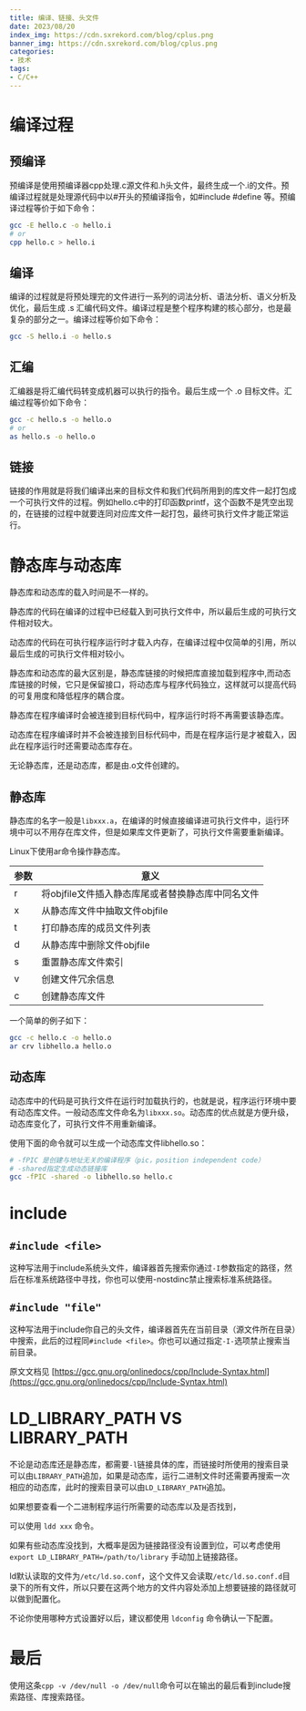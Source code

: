 ```yaml
---
title: 编译、链接、头文件
date: 2023/08/20
index_img: https://cdn.sxrekord.com/blog/cplus.png
banner_img: https://cdn.sxrekord.com/blog/cplus.png
categories: 
- 技术
tags:
- C/C++
---
```


# 编译过程

## **预编译**

预编译是使用预编译器cpp处理.c源文件和.h头文件，最终生成一个.i的文件。预编译过程就是处理源代码中以#开头的预编译指令，如#include  #define 等。预编译过程等价于如下命令：

```bash
gcc -E hello.c -o hello.i  
# or
cpp hello.c > hello.i 
```

## **编译**

编译的过程就是将预处理完的文件进行一系列的词法分析、语法分析、语义分析及优化，最后生成 .s 汇编代码文件。编译过程是整个程序构建的核心部分，也是最复杂的部分之一。编译过程等价如下命令：

```bash
gcc -S hello.i -o hello.s
```

## **汇编**

汇编器是将汇编代码转变成机器可以执行的指令。最后生成一个 .o 目标文件。汇编过程等价如下命令：

```bash
gcc -c hello.s -o hello.o
# or
as hello.s -o hello.o
```

## **链接**

链接的作用就是将我们编译出来的目标文件和我们代码所用到的库文件一起打包成一个可执行文件的过程。例如hello.c中的打印函数printf，这个函数不是凭空出现的，在链接的过程中就要连同对应库文件一起打包，最终可执行文件才能正常运行。

# 静态库与动态库

静态库和动态库的载入时间是不一样的。

静态库的代码在编译的过程中已经载入到可执行文件中，所以最后生成的可执行文件相对较大。

动态库的代码在可执行程序运行时才载入内存，在编译过程中仅简单的引用，所以最后生成的可执行文件相对较小。

静态库和动态库的最大区别是，静态库链接的时候把库直接加载到程序中,而动态库链接的时候，它只是保留接口，将动态库与程序代码独立，这样就可以提高代码的可复用度和降低程序的耦合度。

静态库在程序编译时会被连接到目标代码中，程序运行时将不再需要该静态库。

动态库在程序编译时并不会被连接到目标代码中，而是在程序运行是才被载入，因此在程序运行时还需要动态库存在。

无论静态库，还是动态库，都是由.o文件创建的。

## **静态库**

静态库的名字一般是`libxxx.a`，在编译的时候直接编译进可执行文件中，运行环境中可以不用存在库文件，但是如果库文件更新了，可执行文件需要重新编译。

Linux下使用ar命令操作静态库。

| 参数 | 意义 |
| --- | --- |
| r | 将objfile文件插入静态库尾或者替换静态库中同名文件 |
| x | 从静态库文件中抽取文件objfile |
| t | 打印静态库的成员文件列表 |
| d | 从静态库中删除文件objfile |
| s | 重置静态库文件索引 |
| v | 创建文件冗余信息 |
| c | 创建静态库文件 |

一个简单的例子如下：

```bash
gcc -c hello.c -o hello.o
ar crv libhello.a hello.o
```

## **动态库**

动态库中的代码是可执行文件在运行时加载执行的，也就是说，程序运行环境中要有动态库文件。一般动态库文件命名为`libxxx.so`。动态库的优点就是方便升级，动态库变化了，可执行文件不用重新编译。

使用下面的命令就可以生成一个动态库文件libhello.so：

```bash
# -fPIC 是创建与地址无关的编译程序（pic，position independent code）
# -shared指定生成动态链接库
gcc -fPIC -shared -o libhello.so hello.c
```

# include

## `#include <file>`

这种写法用于include系统头文件，编译器首先搜索你通过`-I`参数指定的路径，然后在标准系统路径中寻找，你也可以使用-nostdinc禁止搜索标准系统路径。

## `#include "file"`

这种写法用于include你自己的头文件，编译器首先在当前目录（源文件所在目录）中搜索，此后的过程同`#include <file>`。你也可以通过指定`-I-`选项禁止搜索当前目录。

原文文档见 [https://gcc.gnu.org/onlinedocs/cpp/Include-Syntax.html](https://gcc.gnu.org/onlinedocs/cpp/Include-Syntax.html)

# LD_LIBRARY_PATH VS LIBRARY_PATH

不论是动态库还是静态库，都需要`-l`链接具体的库，而链接时所使用的搜索目录可以由`LIBRARY_PATH`追加，如果是动态库，运行二进制文件时还需要再搜索一次相应的动态库，此时的搜索目录可以由`LD_LIBRARY_PATH`追加。

如果想要查看一个二进制程序运行所需要的动态库以及是否找到，

可以使用 `ldd xxx` 命令。

如果有些动态库没找到，大概率是因为链接路径没有设置到位，可以考虑使用 `export LD_LIBRARY_PATH=/path/to/library` 手动加上链接路径。

ld默认读取的文件为`/etc/ld.so.conf`，这个文件又会读取`/etc/ld.so.conf.d`目录下的所有文件，所以只要在这两个地方的文件内容处添加上想要链接的路径就可以做到配置化。

不论你使用哪种方式设置好以后，建议都使用 `ldconfig` 命令确认一下配置。

# 最后

使用这条`cpp -v /dev/null -o /dev/null`命令可以在输出的最后看到include搜索路径、库搜索路径。
